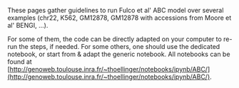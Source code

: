These pages gather guidelines to run Fulco et al' ABC model over several examples (chr22, K562, GM12878, GM12878 with accessions from Moore et al' BENGI, ...). 

For some of them, the code can be directly adapted on your computer to re-run the steps, if needed. For some others, one should use the dedicated notebook, or start from & adapt the generic notebook. All notebooks can be found at [http://genoweb.toulouse.inra.fr/~thoellinger/notebooks/ipynb/ABC/](http://genoweb.toulouse.inra.fr/~thoellinger/notebooks/ipynb/ABC/).

